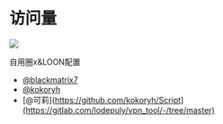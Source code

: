 # 访问量
![](http://profile-counter.glitch.me/sunshine970918-RemoveAds//count.svg)

自用圈x&LOON配置
- [@blackmatrix7](https://github.com/blackmatrix7/ios_rule_script/tree/master)
- [@kokoryh](https://github.com/kokoryh/Script)
- [@可莉](https://github.com/kokoryh/Script](https://gitlab.com/lodepuly/vpn_tool/-/tree/master)
